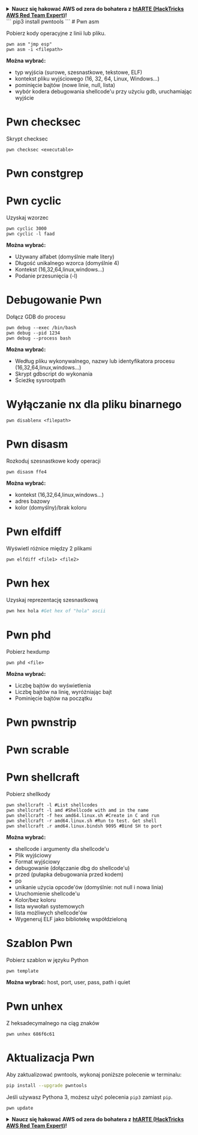 <details>

<summary><strong>Naucz się hakować AWS od zera do bohatera z</strong> <a href="https://training.hacktricks.xyz/courses/arte"><strong>htARTE (HackTricks AWS Red Team Expert)</strong></a><strong>!</strong></summary>

Inne sposoby wsparcia HackTricks:

* Jeśli chcesz zobaczyć swoją **firmę reklamowaną w HackTricks** lub **pobrać HackTricks w formacie PDF**, sprawdź [**PLAN SUBSKRYPCJI**](https://github.com/sponsors/carlospolop)!
* Zdobądź [**oficjalne gadżety PEASS & HackTricks**](https://peass.creator-spring.com)
* Odkryj [**Rodzinę PEASS**](https://opensea.io/collection/the-peass-family), naszą kolekcję ekskluzywnych [**NFT**](https://opensea.io/collection/the-peass-family)
* **Dołącz do** 💬 [**grupy Discord**](https://discord.gg/hRep4RUj7f) lub [**grupy telegramowej**](https://t.me/peass) lub **śledź** nas na **Twitterze** 🐦 [**@hacktricks_live**](https://twitter.com/hacktricks_live)**.**
* **Podziel się swoimi sztuczkami hakerskimi, przesyłając PR-y do** [**HackTricks**](https://github.com/carlospolop/hacktricks) i [**HackTricks Cloud**](https://github.com/carlospolop/hacktricks-cloud) repozytoriów github.

</details>
```
pip3 install pwntools
```
# Pwn asm

Pobierz kody operacyjne z linii lub pliku.
```
pwn asm "jmp esp"
pwn asm -i <filepath>
```
**Można wybrać:**

* typ wyjścia (surowe, szesnastkowe, tekstowe, ELF)
* kontekst pliku wyjściowego (16, 32, 64, Linux, Windows...)
* pominięcie bajtów (nowe linie, null, lista)
* wybór kodera debugowania shellcode'u przy użyciu gdb, uruchamiając wyjście

# **Pwn checksec**

Skrypt checksec
```
pwn checksec <executable>
```
# Pwn constgrep

# Pwn cyclic

Uzyskaj wzorzec
```
pwn cyclic 3000
pwn cyclic -l faad
```
**Można wybrać:**

* Używany alfabet (domyślnie małe litery)
* Długość unikalnego wzorca (domyślnie 4)
* Kontekst (16,32,64,linux,windows...)
* Podanie przesunięcia (-l)

# Debugowanie Pwn

Dołącz GDB do procesu
```
pwn debug --exec /bin/bash
pwn debug --pid 1234
pwn debug --process bash
```
**Można wybrać:**

* Według pliku wykonywalnego, nazwy lub identyfikatora procesu (16,32,64,linux,windows...)
* Skrypt gdbscript do wykonania
* Ścieżkę sysrootpath

# Wyłączanie nx dla pliku binarnego
```
pwn disablenx <filepath>
```
# Pwn disasm

Rozkoduj szesnastkowe kody operacji
```
pwn disasm ffe4
```
**Można wybrać:**

* kontekst (16,32,64,linux,windows...)
* adres bazowy
* kolor (domyślny)/brak koloru

# Pwn elfdiff

Wyświetl różnice między 2 plikami
```
pwn elfdiff <file1> <file2>
```
# Pwn hex

Uzyskaj reprezentację szesnastkową
```bash
pwn hex hola #Get hex of "hola" ascii
```
# Pwn phd

Pobierz hexdump
```
pwn phd <file>
```
**Można wybrać:**

* Liczbę bajtów do wyświetlenia
* Liczbę bajtów na linię, wyróżniając bajt
* Pominięcie bajtów na początku

# Pwn pwnstrip

# Pwn scrable

# Pwn shellcraft

Pobierz shellkody
```
pwn shellcraft -l #List shellcodes
pwn shellcraft -l amd #Shellcode with amd in the name
pwn shellcraft -f hex amd64.linux.sh #Create in C and run
pwn shellcraft -r amd64.linux.sh #Run to test. Get shell
pwn shellcraft .r amd64.linux.bindsh 9095 #Bind SH to port
```
**Można wybrać:**

* shellcode i argumenty dla shellcode'u
* Plik wyjściowy
* Format wyjściowy
* debugowanie (dołączanie dbg do shellcode'u)
* przed (pułapka debugowania przed kodem)
* po
* unikanie użycia opcode'ów (domyślnie: not null i nowa linia)
* Uruchomienie shellcode'u
* Kolor/bez koloru
* lista wywołań systemowych
* lista możliwych shellcode'ów
* Wygeneruj ELF jako bibliotekę współdzieloną

# Szablon Pwn

Pobierz szablon w języku Python
```
pwn template
```
**Można wybrać:** host, port, user, pass, path i quiet

# Pwn unhex

Z heksadecymalnego na ciąg znaków
```
pwn unhex 686f6c61
```
# Aktualizacja Pwn

Aby zaktualizować pwntools, wykonaj poniższe polecenie w terminalu:

```bash
pip install --upgrade pwntools
```

Jeśli używasz Pythona 3, możesz użyć polecenia `pip3` zamiast `pip`.
```
pwn update
```
<details>

<summary><strong>Naucz się hakować AWS od zera do bohatera z</strong> <a href="https://training.hacktricks.xyz/courses/arte"><strong>htARTE (HackTricks AWS Red Team Expert)</strong></a><strong>!</strong></summary>

Inne sposoby wsparcia HackTricks:

* Jeśli chcesz zobaczyć swoją **firmę reklamowaną w HackTricks** lub **pobrać HackTricks w formacie PDF**, sprawdź [**PLAN SUBSKRYPCJI**](https://github.com/sponsors/carlospolop)!
* Zdobądź [**oficjalne gadżety PEASS & HackTricks**](https://peass.creator-spring.com)
* Odkryj [**Rodzinę PEASS**](https://opensea.io/collection/the-peass-family), naszą kolekcję ekskluzywnych [**NFT**](https://opensea.io/collection/the-peass-family)
* **Dołącz do** 💬 [**grupy Discord**](https://discord.gg/hRep4RUj7f) lub [**grupy telegramowej**](https://t.me/peass) lub **śledź** nas na **Twitterze** 🐦 [**@hacktricks_live**](https://twitter.com/hacktricks_live)**.**
* **Podziel się swoimi sztuczkami hakerskimi, przesyłając PR-y do** [**HackTricks**](https://github.com/carlospolop/hacktricks) i [**HackTricks Cloud**](https://github.com/carlospolop/hacktricks-cloud) repozytoriów github.

</details>
